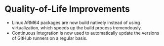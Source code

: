 # Quality-of-Life Improvements

- Linux ARM64 packages are now build natively instead of using virtualization, which speeds up the build process tremendously.
- Continuous Integration is now used to automatically update the versions of GitHub runners on a regular basis.
